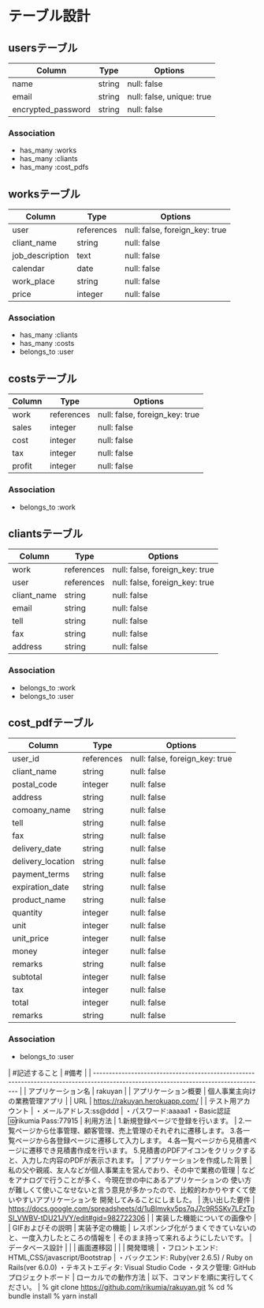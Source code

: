 # テーブル設計

## usersテーブル

| Column             | Type   | Options                   |
| ------------------ | ------ | ------------------------- |
| name               | string | null: false               |
| email              | string | null: false, unique: true |
| encrypted_password | string | null: false               |


### Association

- has_many  :works
- has_many  :cliants
- has_many  :cost_pdfs

## worksテーブル

| Column               | Type       | Options                        |
| -------------------- | ---------- | ------------------------------ |
| user                 | references | null: false, foreign_key: true |
| cliant_name          | string     | null: false                    |
| job_description      | text       | null: false                    |
| calendar             | date       | null: false                    |
| work_place           | string     | null: false                    |
| price                | integer    | null: false                    |

### Association

- has_many  :cliants
- has_many  :costs
- belongs_to  :user

## costsテーブル

| Column             | Type       | Options                        |
| ------------------ | ---------- | ------------------------------ |
| work               | references | null: false, foreign_key: true |
| sales              | integer    | null: false                    |
| cost               | integer    | null: false                    |
| tax                | integer    | null: false                    |
| profit             | integer    | null: false                    |

### Association

- belongs_to  :work

## cliantsテーブル

| Column             | Type       | Options                        |
| ------------------ | ---------- | ------------------------------ |
| work               | references | null: false, foreign_key: true |
| user               | references | null: false, foreign_key: true |
| cliant_name        | string     | null: false                    |
| email              | string     | null: false                    |
| tell               | string     | null: false                    |
| fax                | string     | null: false                    |
| address            | string     | null: false                    |

### Association

- belongs_to  :work
- belongs_to  :user

## cost_pdfテーブル

 | Column            | Type       | Options                        |
 | ------------------| ---------- | ------------------------------ |
 | user_id           | references | null: false, foreign_key: true |
 | cliant_name       | string     | null: false                    |
 | postal_code       | integer    | null: false                    |
 | address           | string     | null: false                    |
 | comoany_name      | string     | null: false                    |
 | tell              | string     | null: false                    |
 | fax               | string     | null: false                    |
 | delivery_date     | string     | null: false                    |
 | delivery_location | string     | null: false                    |
 | payment_terms     | string     | null: false                    |
 | expiration_date   | string     | null: false                    |
 | product_name      | string     | null: false                    |
 | quantity          | integer    | null: false                    |
 | unit              | integer    | null: false                    |
 | unit_price        | integer    | null: false                    |
 | money             | integer    | null: false                    |
 | remarks           | string     | null: false                    |
 | subtotal          | integer    | null: false                    |
 | tax               | integer    | null: false                    |
 | total             | integer    | null: false                    |
 | remarks           | string     | null: false                    |

  ### Association

  - belongs_to  :user

| #記述すること                 |    #備考                                                                                                |
| ------------------------------------------------------------------------------------------------------------------------------------ |
| アプリケーション名             | rakuyan                                                                                                |
| アプリケーション概要           | 個人事業主向けの業務管理アプリ                                                                              |
| URL                         | https://rakuyan.herokuapp.com/                                                                         |
| テスト用アカウント             | ・メールアドレス:ss@ddd                                                                                   |
                               ・パスワード:aaaaa1
                               ・Basic認証:id:rikumia
                                          Pass:77915
| 利用方法                     | 1.新規登録ページで登録を行います。                                                                           |
                               2.一覧ページから仕事管理、顧客管理、売上管理のそれぞれに遷移します。
                               3.各一覧ページから各登録ページに遷移して入力します。
                               4.各一覧ページから見積書ページに遷移でき見積書作成を行います。
                               5.見積書のPDFアイコンをクリックすると、入力した内容のPDFが表示されます。
| アプリケーションを作成した背景   | 私の父や親戚、友人などが個人事業主を営んでおり、その中で業務の管理                                                |
                               などをアナログで行うことが多く、今現在世の中にあるアプリケーションの
                               使い方が難しくて使いこなせないと言う意見が多かったので、比較的わかりやすくて使いやすいアプリケーションを
                               開発してみることにしました。
| 洗い出した要件                | https://docs.google.com/spreadsheets/d/1uBlmvkv5ps7qJ7c9R5SKv7LFzTpSI_VWBV-tDU21JVY/edit#gid=982722306 |
| 実装した機能についての画像や    |                                                                                                        |
  GIFおよびその説明
| 実装予定の機能                | レスポンシブ化がうまくできていないのと、一度入力したところの情報を                                                |
                                そのまま持って来れるようにしたいです。
| データベース設計              |                                                                                                        |
| 画面遷移図                   |                                                                                                        |
| 開発環境                     | ・フロントエンド: HTML,CSS/javascript/Bootstrap                                                           |
                                ・バックエンド: Ruby(ver 2.6.5) / Ruby on Rails(ver 6.0.0)
                                ・テキストエディタ: Visual Studio Code
                                ・タスク管理: GitHubプロジェクトボード
| ローカルでの動作方法           | 以下、コマンドを順に実行してください。                                                                       |
                               % git clone https://github.com/rikumia/rakuyan.git
                               % cd
                               % bundle install
                               % yarn install
